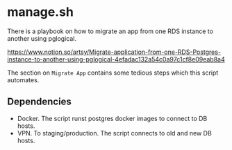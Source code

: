# manage.sh

There is a playbook on how to migrate an app from one RDS instance to another using pglogical.

https://www.notion.so/artsy/Migrate-application-from-one-RDS-Postgres-instance-to-another-using-pglogical-4efadac132a54c0a97c1cf8e09eab8a4

The section on `Migrate App` contains some tedious steps which this script automates.

## Dependencies

- Docker. The script runst postgres docker images to connect to DB hosts.
- VPN. To staging/production. The script connects to old and new DB hosts.

